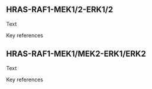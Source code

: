 ## HRAS-RAF1-MEK1/2-ERK1/2

Text

Key references

## HRAS-RAF1-MEK1/MEK2-ERK1/ERK2

Text

Key references

